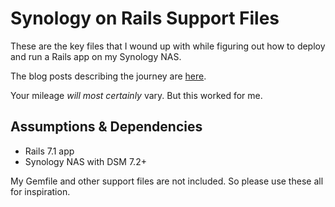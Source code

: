 # Synology on Rails Support Files

These are the key files that I wound up with while figuring out how to deploy and run a Rails app on my Synology NAS.

The blog posts describing the journey are [here](https://dwf.bigpencil.net/rails-docker-nas/).

Your mileage _will most certainly_ vary. But this worked for me.

## Assumptions & Dependencies

- Rails 7.1 app
- Synology NAS with DSM 7.2+

My Gemfile and other support files are not included. So please use these all for inspiration.
